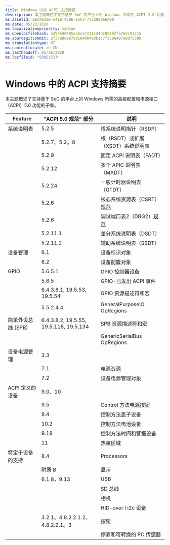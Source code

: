 ```yaml
---
title: Windows 中的 ACPI 支持摘要
description: 本主题概述了支持基于 SoC 的平台上的 Windows 所需的 ACPI 5.0 功能的子集。
ms.assetid: BECFB30B-541B-420E-85F3-773292066A90
ms.date: 05/22/2020
ms.localizationpriority: medium
ms.openlocfilehash: a394640485adbce7211c44dc89192fb763c93715
ms.sourcegitcommit: 2f37e8de9759164804a3b1c7f5c9e497a607539b
ms.translationtype: MT
ms.contentlocale: zh-CN
ms.lasthandoff: 05/26/2020
ms.locfileid: "83851717"
---
```

# <a name="summary-of-acpi-support-in-windows"></a>Windows 中的 ACPI 支持摘要

本主题概述了支持基于 SoC 的平台上的 Windows 所需的高级配置和电源接口（ACPI）5.0 功能的子集。

| Feature | "ACPI 5.0 规范" 部分 | 说明 |
| --- | --- | --- |
| 系统说明表 | 5.2.5 | 根系统说明指针（RSDP） |
| | 5.2.7、5.2。8 | 根（RSDT）或扩展（XSDT）系统说明表 |
| | 5.2.9 | 固定 ACPI 说明表（FADT） |
| | 5.2.12 | 多个 APIC 说明表（MADT） |
| | 5.2.24 | 一般计时器说明表（GTDT） |
| | 5.2.6  | 核心系统资源表（CSRT）[规范](https://acpica.org/related-documents) |
| | 5.2.6  | 调试端口表2（DBG2）[规范](https://docs.microsoft.com/previous-versions/windows/hardware/design/dn639131(v=vs.85)) |
| | 5.2.11.1 | 差分系统说明表（DSDT） |
| | 5.2.11.2 | 辅助系统说明表（SSDT） |
| 设备管理 | 6.1 | 设备标识对象 |
| | 6.2 | 设备配置对象 |
| GPIO | 5.6.5.1 | GPIO 控制器设备 |
| | 5.6.5 | GPIO-已发出 ACPI 事件 |
| | 6.4.3.8.1, 19.5.53, 19.5.54 | GPIO 资源描述符和宏 |
| | 5.5.2.4.4 | GeneralPurposeIO OpRegions |
| 简单外设总线 (SPB) | 6.4.3.8.2, 19.5.55, 19.5.118, 19.5.134 | SPB 资源描述符和宏 |
| | | GenericSerialBus OpRegions |
| 设备电源管理 | 3.3 | |
| | 7.1 | 电源资源 |
| | 7.2 | 设备电源管理对象 |
| ACPI 定义的设备 | 9.0、10 | |
| | 9.5 | Control 方法电源按钮 |
| | 9.4 | 控制方法盖子设备 |
| | 10.2 | 控制方法电池设备 |
| | 9.18 | 控制方法时间和警报设备 |
| | 11 | 热量区域 |
| 特定于设备的支持 | 8.4 | Processors |
| | 附录 B | 显示 |
| | 6.1.8，9.13 | USB |
| | | SD 总线 |
| | | 相机 |
| | | HID-over I i2c 设备 |
| | 3.2.1、4.8.2.2.1.2、4.8.2.2.1。3 | 按钮 |
| | | 停靠和可转换的 PC 传感器 |
